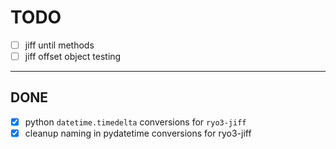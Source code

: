 # TODO

- [ ] jiff until methods
- [ ] jiff offset object testing

___

## DONE

- [x] python `datetime.timedelta` conversions for `ryo3-jiff`
- [x] cleanup naming in pydatetime conversions for ryo3-jiff
